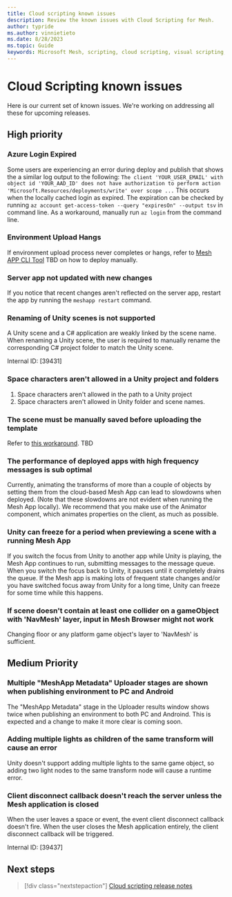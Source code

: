 ```yaml
---
title: Cloud scripting known issues
description: Review the known issues with Cloud Scripting for Mesh.
author: typride
ms.author: vinnietieto
ms.date: 8/28/2023
ms.topic: Guide
keywords: Microsoft Mesh, scripting, cloud scripting, visual scripting, coding
---
```


# Cloud Scripting known issues

Here is our current set of known issues.  We're working on addressing all these for upcoming releases.

## High priority

### Azure Login Expired
Some users are experiencing an error during deploy and publish that shows the a similar log output to the following: `The client 'YOUR_USER_EMAIL' with object id 'YOUR_AAD_ID' does not have authorization to perform action 'Microsoft.Resources/deployments/write' over scope ...` This occurs when the locally cached login as expired. The expiration can be checked by running `az account get-access-token --query "expiresOn" --output tsv` in command line. As a workaround, manually run `az login` from the command line.

### Environment Upload Hangs

If environment upload process never completes or hangs, refer to [Mesh APP CLI Tool]() TBD on how to deploy manually.

### Server app not updated with new changes

If you notice that recent changes aren't reflected on the server app, restart the app by running the `meshapp restart` command.

### Renaming of Unity scenes is not supported

A Unity scene and a C# application are weakly linked by the scene name. When renaming a Unity scene, the user is required to manually rename the corresponding C# project folder to match the Unity scene.

Internal ID: [39431]

### Space characters aren't allowed in a Unity project and folders

1. Space characters aren't allowed in the path to a Unity project
1. Space characters aren't allowed in Unity folder and scene names.

### The scene must be manually saved before uploading the template
Refer to [this workaround](./Troubleshooting.md#when-joining-event-in-meshbrowser-scene-is-completely-different). TBD

### The performance of deployed apps with high frequency messages is sub optimal

Currently, animating the transforms of more than a couple of objects by setting them from the cloud-based Mesh App can lead to slowdowns when deployed. (Note that these slowdowns are not evident when running the Mesh App locally). We recommend that you make use of the Animator component, which animates properties on the client, as much as possible.

### Unity can freeze for a period when previewing a scene with a running Mesh App

If you switch the focus from Unity to another app while Unity is playing, the Mesh App continues to run, submitting messages to the message queue. When you switch the focus back to Unity, it pauses until it completely drains the queue. If the Mesh app is making lots of frequent state changes and/or you have switched focus away from Unity for a long time, Unity can freeze for some time while this happens.

### If scene doesn't contain at least one collider on a gameObject with 'NavMesh' layer, input in Mesh Browser might not work

Changing floor or any platform game object's layer to 'NavMesh' is sufficient.

## Medium Priority

### Multiple "MeshApp Metadata" Uploader stages are shown when publishing environment to PC and Android

The "MeshApp Metadata" stage in the Uploader results window shows twice when publishing an environment to both PC and Androind. This is expected and a change to make it more clear is coming soon.

### Adding multiple lights as children of the same transform  will cause an error

Unity doesn't support adding multiple lights to the same game object, so adding two light nodes to the same transform node will cause a runtime error.

### Client disconnect callback doesn't reach the server unless the Mesh application is closed

When the user leaves a space or event, the event client disconnect callback doesn't fire. When the user closes the Mesh application entirely, the client disconnect callback will be triggered.

Internal ID:  [39437]

## Next steps

> [!div class="nextstepaction"]
> [Cloud scripting release notes](cloud-scripting-release-notes.md)
